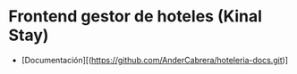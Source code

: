 # Frontend gestor de hoteles (Kinal Stay)

- [Documentación][(https://github.com/AnderCabrera/hoteleria-docs.git)]
